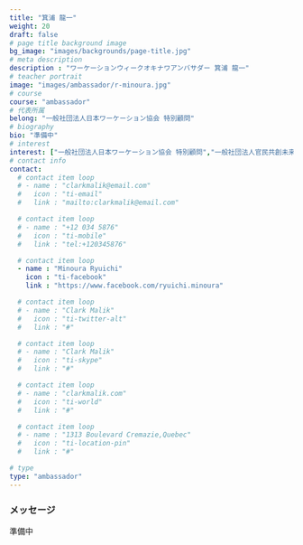 ```yaml
---
title: "箕浦 龍一"
weight: 20
draft: false
# page title background image
bg_image: "images/backgrounds/page-title.jpg"
# meta description
description : "ワーケーションウィークオキナワアンバサダー 箕浦 龍一"
# teacher portrait
image: "images/ambassador/r-minoura.jpg"
# course
course: "ambassador"
# 代表所属
belong: "一般社団法人日本ワーケーション協会 特別顧問"
# biography
bio: "準備中"
# interest
interest: ["一般社団法人日本ワーケーション協会 特別顧問","一般社団法人官民共創未来コンソーシアム 理事"]
# contact info
contact:
  # contact item loop
  # - name : "clarkmalik@email.com"
  #   icon : "ti-email"
  #   link : "mailto:clarkmalik@email.com"

  # contact item loop
  # - name : "+12 034 5876"
  #   icon : "ti-mobile"
  #   link : "tel:+120345876"

  # contact item loop
  - name : "Minoura Ryuichi"
    icon : "ti-facebook"
    link : "https://www.facebook.com/ryuichi.minoura"

  # contact item loop
  # - name : "Clark Malik"
  #   icon : "ti-twitter-alt"
  #   link : "#"

  # contact item loop
  # - name : "Clark Malik"
  #   icon : "ti-skype"
  #   link : "#"

  # contact item loop
  # - name : "clarkmalik.com"
  #   icon : "ti-world"
  #   link : "#"

  # contact item loop
  # - name : "1313 Boulevard Cremazie,Quebec"
  #   icon : "ti-location-pin"
  #   link : "#"

# type
type: "ambassador"
---
```


### メッセージ

準備中